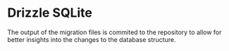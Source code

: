 # Drizzle SQLite

The output of the migration files is commited to the repository to allow for better insights into the changes to the database structure.
